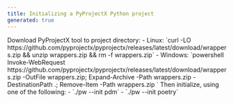 ```yaml
---
title: Initializing a PyProjectX Python project
generated: true
---
```


<div markdown="1" class="ans">
Download PyProjectX tool to project directory:
- Linux: `curl -LO https://github.com/pyprojectx/pyprojectx/releases/latest/download/wrappers.zip && unzip wrappers.zip && rm -f wrappers.zip`
- Windows: `powershell
Invoke-WebRequest https://github.com/pyprojectx/pyprojectx/releases/latest/download/wrappers.zip -OutFile wrappers.zip; Expand-Archive -Path wrappers.zip -DestinationPath .; Remove-Item -Path wrappers.zip
`
Then initialize, using one of the following:
- `./pw --init pdm`
- `./pw --init poetry`
</div>
